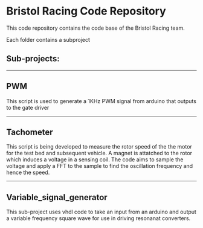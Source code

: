 # Bristol Racing Code Repository

This code repository contains the code base of the Bristol Racing team.

Each folder contains a subproject

## Sub-projects:
***
## PWM
This script is used to generate a 1KHz PWM signal from arduino that outputs to the gate driver
***
## Tachometer
This script is being developed to measure the rotor speed of the the motor for the test bed and subsequent vehicle. A magnet is attatched to the rotor which induces a voltage in a sensing coil. The code aims to sample the voltage and apply a FFT to the sample to find the oscillation frequency and hence the speed.
***
## Variable_signal_generator
This sub-project uses vhdl code to take an input from an arduino and output a variable frequency square wave for use in driving resonanat converters.